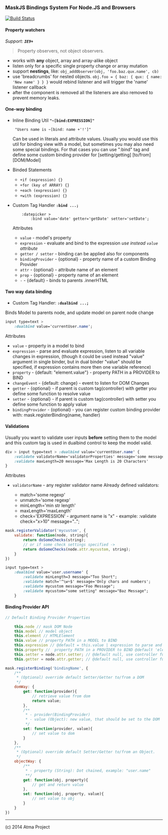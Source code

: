 ### MaskJS Bindings System For Node.JS and Browsers

[![Build Status](https://travis-ci.org/atmajs/mask-binding.png?branch=master)](https://travis-ci.org/atmajs/mask-binding)

#### Property watchers

_Support: **`IE9+`**_

> Property observers, not object observers.

- works with **any** object, array and array-alike object
- listen only for a specific single property change or array mutation
- support **nestings**, like: `obj_addObserver(obj, 'foo.baz.qux.name', cb)`
- use 'breadcrumbs' for nested objects. `obj.foo = { baz: { qux: { name: 'New name' } } }` would
rebind listener and will trigger the 'name' listener callback
- after the component is removed all the listeners are also removed to prevent memory leaks.


#### One-way binding

- Inline Binding Util
	**``` "~[bind:EXPRESSION]" ```**
	
	``` "Users name is ~[bind: name +'!']"```
	
	Can be used in literals and attribute values. Usually you would use this util for binding view with a model,
	but sometimes you may also need some special bindings. For that cases you can use ":bind" tag and define some custom binding provider
	for [setting/getting] [to/from] [DOM/Model]

- Binded Statements
	- ``` +if (expression) {} ```
	- ``` +for (key of ARRAY) {} ```
	- ``` +each (expression) {} ```
	- ``` +with (expression) {} ```

- Custom Tag Handler
	**`:bind ...;`**
	```mask
		:datepicker >
			:bind value='date' getter='getDate' setter='setDate';
	```
		
	Attributes
	- `value` - model's property
	- `expression` - evaluate and bind to the expression _use instead `value` attribute_
	- `getter / setter` - binding can be applied also for components
	- `bindingProvider` - {optional} - property name of a custom Binding Provider
	- `attr` - {optional} - attribute name of an element
	- `prop` - {optional} - property name of an element
	- `-` - {default} - binds to parents .innerHTML


#### Two way data binding


- Custom Tag Handler: **``` :dualbind ...; ```**

Binds Model to parents node, and update model on parent node change

```sass
input type=text >
	:dualbind value='currentUser.name';
```

Attributes

- ```value``` - property in a model to bind
- ```expression``` - parse and evaluate expression, listen to all variable changes in expression, (though it could be used instead "value" argument in single binder, but in dual binder "value" should be specified, if expression contains more then one variable reference)
- ```property``` - {default: "element.value"} - property PATH in a PROVIDER to BIND
- ```changeEvent``` - {default: change} - event to listen for DOM Changes
- ```getter``` - {optional} - if parent is custom tag(controller) with getter you define some function to resolve value
- ```setter``` - {optional} - if parent is custom tag(controller) with setter you define some function to apply value
- ```bindingProvider``` - {optional} - you can register custom binding provider with: mask.registerBinding(name, handler)
	


#### Validations

Usually you want to validate user inputs **before** setting them to the model and this custom tag is used in dualbind control to keep the model valid.
	
```sass
div > input type=text > :dualbind value='currentUser.name' {
	:validate validatorName='validatorProperties' message='some message on invalid';
	:validate maxLength=20 message='Max Length is 20 Characters'
}
```

Attributes

	
- ```validatorName``` - any register validator name
	Already defined validators:
	
	- match='some regexp'
	- unmatch='some regexp'
	- minLength='min str length'
	- maxLength='maxLength'
	- check='EXPRESSION' - argument name is "x" - example: :validate check="x>10" message="..";


```javascript
mask.registerValidator('mycustom', {
	validate: function(node, string){
		return doSomeChecks(string);
		// or if some check settings specified ->
		return doSomeChecks(node.attr.mycustom, string);
	}
})
```

```sass
input type=text >
	:dualbind value='user.username' {
		:validate minLength=3 message="Too Short";
		:validate match='^\w+$' message='Only chars and numbers';
		:validate mycustom message="Foo Message";
		:validate mycustom="some setting" message="Baz Message";
	}
```

#### Binding Provider API
```javascript
// Default Binding Provider Properties

	this.node // mask DOM Node
	this.model // model object
	this.element // HTMLElement
	this.value // property PATH in a MODEL to BIND
	this.expression // @default = this.value | expression to parse and evaluate
	this.property //  property PATH in a PROVIDER to BIND @default 'element.value' for dualbinder, OR 'element.innerHTML' for singlebinder
	this.setter = node.attr.setter; // @default null, use controller function as setter
	this.getter = node.attr.getter; // @default null, use controller function as getter
```

```javascript
mask.registerBinding('bindingName', {
	/**
	 * (Optional) override default Setter/Getter to/from a DOM
	 */
	domWay: {
		get: function(provider){
			// retrieve value from dom
			return value;
		},
		/**
		 * - provider(BindingProvider)
		 * - value (Object): new value, that should be set to the DOM
		 */
		set: function(provider, value){
			// set value to dom
		}
	},
	/**
	 * (Optional) override default Setter/Getter to/from an Object.
	 */
	objectWay: {
		/**
		 * - property (String): Dot chained, example: "user.name"
		 **/
		get: function(obj, property){
			// get and return value
		},
		set: function(obj, property, value){
			// set value to obj
		}
	}
})
```


----
(c) 2014 Atma Project